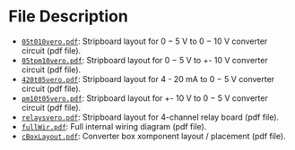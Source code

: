 # File Description

 * [`05t010vero.pdf`](05t010vero.pdf): Stripboard layout for 0 − 5 V to 0 − 10 V converter circuit (pdf file).
 * [`05tpm10vero.pdf`](05tpm10vero.pdf): Stripboard layout for 0 − 5 V to +- 10 V converter circuit (pdf file).
 * [`420t05vero.pdf`](420t05vero.pdf): Stripboard layout for 4 - 20 mA to 0 − 5 V converter circuit (pdf file).
 * [`pm10t05vero.pdf`](pm10t05vero.pdf): Stripboard layout for +- 10 V to 0 − 5 V converter circuit (pdf file).
 * [`relaysvero.pdf`](relaysvero.pdf): Stripboard layout for 4-channel relay board (pdf file).
 * [`fullWir.pdf`](fullWir.pdf): Full internal wiring diagram (pdf file).
 * [`cBoxLayout.pdf`](cBoxLayout.pdf): Converter box xomponent layout / placement (pdf file).
